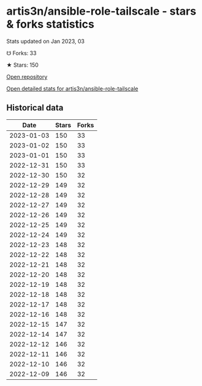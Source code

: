 # artis3n/ansible-role-tailscale - stars & forks statistics

Stats updated on Jan 2023, 03

☋ Forks: 33

★ Stars: 150

[Open repository](https://github.com/artis3n/ansible-role-tailscale)

[Open detailed stats for artis3n/ansible-role-tailscale](https://reviewgithub.com/rep/artis3n/ansible-role-tailscale)

## Historical data
| Date | Stars | Forks |
|------|-------|-------|
| 2023-01-03 | 150 | 33 | 
| 2023-01-02 | 150 | 33 | 
| 2023-01-01 | 150 | 33 | 
| 2022-12-31 | 150 | 33 | 
| 2022-12-30 | 150 | 32 | 
| 2022-12-29 | 149 | 32 | 
| 2022-12-28 | 149 | 32 | 
| 2022-12-27 | 149 | 32 | 
| 2022-12-26 | 149 | 32 | 
| 2022-12-25 | 149 | 32 | 
| 2022-12-24 | 149 | 32 | 
| 2022-12-23 | 148 | 32 | 
| 2022-12-22 | 148 | 32 | 
| 2022-12-21 | 148 | 32 | 
| 2022-12-20 | 148 | 32 | 
| 2022-12-19 | 148 | 32 | 
| 2022-12-18 | 148 | 32 | 
| 2022-12-17 | 148 | 32 | 
| 2022-12-16 | 148 | 32 | 
| 2022-12-15 | 147 | 32 | 
| 2022-12-14 | 147 | 32 | 
| 2022-12-12 | 146 | 32 | 
| 2022-12-11 | 146 | 32 | 
| 2022-12-10 | 146 | 32 | 
| 2022-12-09 | 146 | 32 | 

